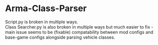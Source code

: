 # Arma-Class-Parser
Script.py is broken in multiple ways.<br>
Class Searcher.py is also broken in multiple ways but much easier to fix - main issue seems to be (fixable) compatability between mod configs and base-game configs alongside parsing vehicle classes.

